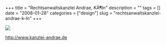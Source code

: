 +++
title = "Rechtsanwaltskanzlei Andrae, K&Atilde;&para;ln"
description = ""
tags = []
date = "2008-01-28"
categories = ["design"]
slug = "rechtsanwaltskanzlei-andrae-k-ln"
+++


 

  <div id="screens-thumbs" class="clearfix">
    <div class="txt-center" id="design-submission"><a href="http://www.kanzlei-andrae.de/"><img id='bluga-thumbnail-1062' class='bluga-thumbnail large' src='http://media.konigi.com/bluga/
wt47f281dc4c199_0.jpg'/></a></div>  
  </div>   
<p><a href="http://www.kanzlei-andrae.de/">http://www.kanzlei-andrae.de</a></p>




